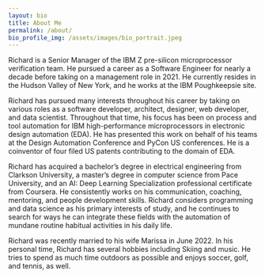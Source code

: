 ```yaml
---
layout: bio
title: About Me
permalink: /about/
bio_profile_img: /assets/images/bio_portrait.jpeg
---
```


Richard is a Senior Manager of the IBM Z pre-silicon microprocessor verification team. He pursued a career as a Software Engineer for nearly a decade before taking on a management role in 2021. He currently resides in the Hudson Valley of New York, and he works at the IBM Poughkeepsie site.

Richard has pursued many interests throughout his career by taking on various roles as a software developer, architect, designer, web developer, and data scientist. Throughout that time, his focus has been on process and tool automation for IBM high-performance microprocessors in electronic design automation (EDA). He has presented this work on behalf of his teams at the Design Automation Conference and PyCon US conferences. He is a coinventor of four filed US patents contributing to the domain of EDA.

Richard has acquired a bachelor’s degree in electrical engineering from Clarkson University, a master’s degree in computer science from Pace University, and an AI: Deep Learning Specialization professional certificate from Coursera. He consistently works on his communication, coaching, mentoring, and people development skills. Richard considers programming and data science as his primary interests of study, and he continues to search for ways he can integrate these fields with the automation of mundane routine habitual activities in his daily life.

Richard was recently married to his wife Marissa in June 2022. In his personal time, Richard has several hobbies including Skiing and music. He tries to spend as much time outdoors as possible and enjoys soccer, golf, and tennis, as well.
